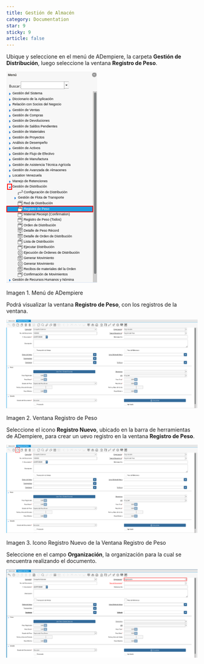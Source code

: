 ```yaml
---
title: Gestión de Almacén
category: Documentation
star: 9
sticky: 9
article: false
---
```


Ubique y seleccione en el menú de ADempiere, la carpeta **Gestión de Distribución**, luego seleccione la ventana **Registro de Peso**.

![Campo](/assets/img/docs/distribution-management/dim-distribution-image1.png)

Imagen 1. Menú de ADempiere

Podrá visualizar la ventana **Registro de Peso**, con los registros de la ventana.

![Campo](/assets/img/docs/distribution-management/dim-distribution-image2.png)

Imagen 2. Ventana Registro de Peso

Seleccione el icono **Registro Nuevo**, ubicado en la barra de herramientas de ADempiere, para crear un uevo registro en la ventana **Registro de Peso**.

![Campo](/assets/img/docs/distribution-management/dim-distribution-image3.png)

Imagen 3. Icono Registro Nuevo de la Ventana Registro de Peso

Seleccione en el campo **Organización**, la organización para la cual se encuentra realizando el documento.

![Campo](/assets/img/docs/distribution-management/dim-distribution-image4.png)

